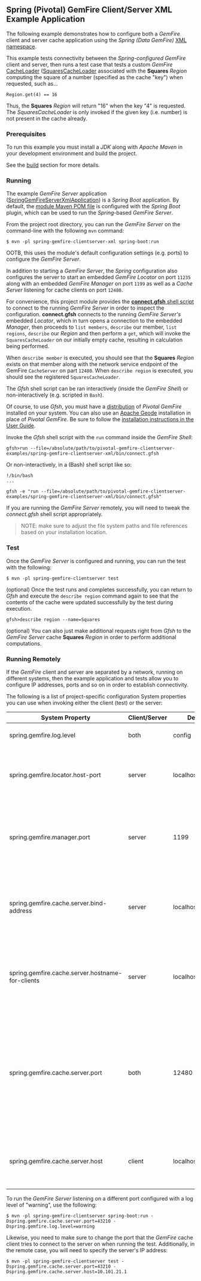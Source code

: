 ## Spring (Pivotal) GemFire Client/Server XML Example Application

The following example demonstrates how to configure both a *GemFire* client and server cache application using the 
*Spring (Data GemFire)* [XML namespace](http://docs.spring.io/spring-data-gemfire/docs/current/reference/html/#_spring_data_gemfire_core_schema_gfe).

This example tests connectivity between the *Spring-configured GemFire* client and server, then runs a test case that tests
a custom *GemFire* [CacheLoader](http://data-docs-samples.cfapps.io/docs-gemfire/latest/javadocs/japi/com/gemstone/gemfire/cache/CacheLoader.html) 
([SquaresCacheLoader](https://github.com/jxblum/pivotal-gemfire-clientserver-examples/blob/master/spring-gemfire-clientserver-xml/src/main/java/io/pivotal/gemfire/main/SpringGemFireServerXmlApplication.java#L44-L55) 
associated with the **Squares** *Region* computing the square of a number (specified as the cache "key") when requested, 
such as...

```
Region.get(4) == 16
```

Thus, the **Squares** *Region* will return "16" when the key "4" is requested.  The *SquaresCacheLoader* is only invoked
if the given key (i.e. number) is not present in the cache already.

### Prerequisites

To run this example you must install a *JDK* along with *Apache Maven* in your development environment and build the project.

See the [build](https://github.com/jxblum/pivotal-gemfire-clientserver-examples#build) section for more details.

### Running
 
The example *GemFire Server* application ([SpringGemFireServerXmlApplication](https://github.com/jxblum/pivotal-gemfire-clientserver-examples/blob/master/spring-gemfire-clientserver-xml/src/main/java/io/pivotal/gemfire/main/SpringGemFireServerXmlApplication.java)) 
is a *Spring Boot* application.  By default, the [module Maven POM file](https://github.com/jxblum/pivotal-gemfire-clientserver-examples/blob/master/spring-gemfire-clientserver-xml/pom.xml#L75-L82) 
is configured with the *Spring Boot* plugin, which can be used to run the *Spring*-based *GemFire Server*.

From the project root directory, you can run the *GemFire Server* on the command-line with the following `mvn` command:

```
$ mvn -pl spring-gemfire-clientserver-xml spring-boot:run
```

OOTB, this uses the module's default configuration settings (e.g. ports) to configure the *GemFire Server*.

In addition to starting a *GemFire Server*, the *Spring* configuration also configures the server to start an embedded 
*GemFire Locator* on port `11235` along with an embedded *GemFire Manager* on port `1199` as well as a *Cache Server* 
listening for cache clients on port `12480`. 

For convenience, this project module provides the  [**connect.gfsh** shell script](https://github.com/jxblum/pivotal-gemfire-clientserver-examples/blob/master/spring-gemfire-clientserver-xml/bin/connect.gfsh) 
to connect to the running *GemFire Server* in order to inspect the configuration.  **connect.gfsh** connects to
the running *GemFire Server's* embedded *Locator*, which in turn opens a connection to the embedded *Manager*, then
proceeds to `list members`, `describe` our member, `list regions`, `describe` our *Region* and then perform a `get`,
which will invoke the `SquaresCacheLoader` on our initially empty cache, resulting in calculation being performed.

When `describe member` is executed, you should see that the **Squares** *Region* exists on that member along with 
the network service endpoint of the GemFire `CacheServer` on part `12480`.  When `describe region` is executed, 
you should see the registered `SquaresCacheLoader`.

The *Gfsh* shell script can be ran interactively (inside the *GemFire Shell*) or non-interactively 
(e.g. scripted in `Bash`).

Of course, to use *Gfsh*, you must have a [distribution](https://network.pivotal.io/products/pivotal-gemfire) 
of *Pivotal GemFire* installed on your system.  You can also use an [Apache Geode](http://geode.incubator.apache.org/) 
installation in place of *Pivotal GemFire*.  Be sure to follow the [installation instructions in the User Guide](http://gemfire.docs.pivotal.io/docs-gemfire/getting_started/installation/install_intro.html).

Invoke the *Gfsh* shell script with the `run` command inside the *GemFire Shell*:

```
gfsh>run --file=/absolute/path/to/pivotal-gemfire-clientserver-examples/spring-gemfire-clientserver-xml/bin/connect.gfsh
```

Or non-interactively, in a (Bash) shell script like so:

```
!/bin/bash
...

gfsh -e "run --file=/absolute/path/to/pivotal-gemfire-clientserver-examples/spring-gemfire-clientserver-xml/bin/connect.gfsh"
```

If you are running the *GemFire Server* remotely, you will need to tweak the *connect.gfsh* shell script appropriately.

> NOTE: make sure to adjust the file system paths and file references based on your installation location.

### Test

Once the *GemFire Server* is configured and running, you can run the test with the following:

```
$ mvn -pl spring-gemfire-clientserver test
```

(optional) Once the test runs and completes successfully, you can return to *Gfsh* and execute the `describe region` 
command again to see that the contents of the cache were updated successfully by the test during execution.

```
gfsh>describe region --name=Squares
```

(optional) You can also just make additional requests right from *Gfsh* to the *GemFire Server* cache **Squares** *Region* 
in order to perform additional computations.

### Running Remotely

If the *GemFire* client and server are separated by a network, running on different systems, then the example application 
and tests allow you to configure IP addresses, ports and so on in order to establish connectivity.

The following is a list of project-specific configuration System properties you can use when invoking either 
the client (test) or the server:

System Property | Client/Server | Default | Description
--------------- | ------------- | ------- | -----------
spring.gemfire.log.level | both | config | Configures the GemFire log level.
spring.gemfire.locator.host-port | server | localhost[11235] | Configures the embedded GemFire Locator in which to start and connect.
spring.gemfire.manager.port | server | 1199 | Configures the port on which the embedded GemFire Manager listens for JMX clients (e.g. Gfsh).
spring.gemfire.cache.server.bind-address | server | localhost | Configures the IP address of the NIC on which the GemFire Cache Server will bind the ServerSocket.
spring.gemfire.cache.server.hostname-for-clients | server | localhost | Configures the name of the DNS hostname that client will use to resolve the GemFire Cache Server.
spring.gemfire.cache.server.port | both | 12480 | Configures the port on which the embedded GemFire Cache Server listens for the Gemfire cache clients. Also the port that client uses to connect the GemFire Cache Server.
spring.gemfire.cache.server.host | client | localhost | Configures the host that client uses to connect the GemFire Cache Server. 

To run the *GemFire Server* listening on a different port configured with a log level of "warning", use the following:

```
$ mvn -pl spring-gemfire-clientserver spring-boot:run -Dspring.gemfire.cache.server.port=43210 -Dspring.gemfire.log.level=warning
```

Likewise, you need to make sure to change the port that the *GemFire* cache client tries to connect to the server on 
when running the test.  Additionally, in the remote case, you will need to specify the server's IP address:

```
$ mvn -pl spring-gemfire-clientserver test -Dspring.gemfire.cache.server.port=43210 -Dspring.gemfire.cache.server.host=10.101.21.1
```
